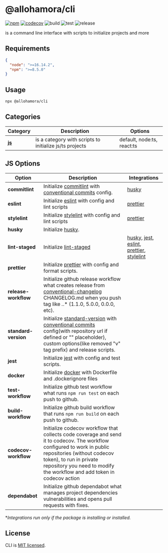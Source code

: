 # @allohamora/cli

[![npm](https://img.shields.io/npm/v/@allohamora/cli)](https://www.npmjs.com/package/@allohamora/cli)
[![codecov](https://codecov.io/gh/allohamora/cli/branch/master/graph/badge.svg?token=XVDXR2RWTI)](https://codecov.io/gh/allohamora/cli)
![build](https://github.com/allohamora/cli/actions/workflows/build.yml/badge.svg)
![test](https://github.com/allohamora/cli/actions/workflows/test.yml/badge.svg)
![release](https://github.com/allohamora/cli/actions/workflows/release.yml/badge.svg)

is a command line interface with scripts to initialize projects and more

## Requirements

```json
{
  "node": ">=16.14.2",
  "npm": ">=8.5.0"
}
```

## Usage

```bash
npx @allohamora/cli
```

## Categories

| Category              | Description                                             | Options                    |
| --------------------- | ------------------------------------------------------- | -------------------------- |
| [**js**](#js-options) | is a category with scripts to initialize js/ts projects | default, node:ts, react:ts |

## JS Options

| Option               | Description                                                                                                                                                                                                                                                                                                      | Integrations                                                                                                                                                                                                                            |
| -------------------- | ---------------------------------------------------------------------------------------------------------------------------------------------------------------------------------------------------------------------------------------------------------------------------------------------------------------- | --------------------------------------------------------------------------------------------------------------------------------------------------------------------------------------------------------------------------------------- |
| **commitlint**       | Initialize [commitlint](https://github.com/conventional-changelog/commitlint) with [conventional commits](https://www.conventionalcommits.org/en/v1.0.0/) config.                                                                                                                                                | [husky](https://github.com/typicode/husky)                                                                                                                                                                                              |
| **eslint**           | Initialize [eslint](https://github.com/eslint/eslint) with config and lint scripts                                                                                                                                                                                                                               | [prettier](https://github.com/prettier/prettier)                                                                                                                                                                                        |
| **stylelint**        | Initialize [stylelint](https://github.com/stylelint/stylelint) with config and lint scripts                                                                                                                                                                                                                      | [prettier](https://github.com/prettier/prettier)                                                                                                                                                                                        |
| **husky**            | Initialize [husky](https://github.com/typicode/husky).                                                                                                                                                                                                                                                           |                                                                                                                                                                                                                                         |
| **lint-staged**      | Initialize [lint-staged](https://github.com/okonet/lint-staged)                                                                                                                                                                                                                                                  | [husky](https://github.com/typicode/husky), [jest](https://github.com/facebook/jest), [eslint](https://github.com/eslint/eslint), [prettier](https://github.com/prettier/prettier), [stylelint](https://github.com/stylelint/stylelint) |
| **prettier**         | Initialize [prettier](https://github.com/prettier/prettier) with config and format scripts.                                                                                                                                                                                                                      |                                                                                                                                                                                                                                         |
| **release-workflow** | Initialize github release workflow what creates release from [conventional-changelog](https://github.com/conventional-changelog/conventional-changelog) CHANGELOG.md when you push tag like _._.\* (1.1.0, 5.0.0, 0.0.0, etc).                                                                                   |                                                                                                                                                                                                                                         |
| **standard-version** | Initialize [standard-version](https://github.com/conventional-changelog/standard-version) with [conventional commits](https://www.conventionalcommits.org/en/v1.0.0/) config(with repository url if defined or "<repository url>" placeholder), custom options(like removed "v" tag prefix) and release scripts. |                                                                                                                                                                                                                                         |
| **jest**             | Initialize [jest](https://github.com/facebook/jest) with config and test scripts.                                                                                                                                                                                                                                |                                                                                                                                                                                                                                         |
| **docker**           | Initialize [docker](https://github.com/docker) with Dockerfile and .dockerignore files                                                                                                                                                                                                                           |                                                                                                                                                                                                                                         |
| **test-workflow**    | Initialize github test workflow what runs `npm run test` on each push to github.                                                                                                                                                                                                                                 |                                                                                                                                                                                                                                         |
| **build-workflow**   | Initialize github build workflow that runs `npm run build` on each push to github.                                                                                                                                                                                                                               |                                                                                                                                                                                                                                         |
| **codecov-workflow** | Initialize codecov workflow that collects code coverage and send it to codecov. The workflow configured to work in public repositories (without codecov token), to run in private repository you need to modify the workflow and add token in codecov action                                                     |                                                                                                                                                                                                                                         |
| **dependabot**       | Initialize github dependabot what manages project dependencies vulnerabilities and opens pull requests with fixes.                                                                                                                                                                                               |                                                                                                                                                                                                                                         |

\*_Integrations run only if the package is installing or installed._

## License

CLI is [MIT licensed](/LICENSE).
